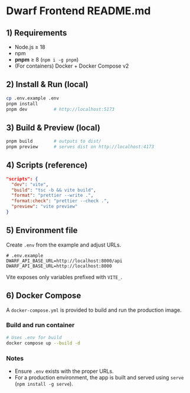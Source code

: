 # Dwarf Frontend README.md

## 1) Requirements

* Node.js ≥ 18
* npm
* **pnpm** ≥ 8 (`npm i -g pnpm`)
* (For containers) Docker + Docker Compose v2

## 2) Install & Run (local)

```bash
cp .env.example .env
pnpm install
pnpm dev          # http://localhost:5173
```

## 3) Build & Preview (local)

```bash
pnpm build        # outputs to dist/
pnpm preview      # serves dist on http://localhost:4173
```

## 4) Scripts (reference)

```json
"scripts": {
  "dev": "vite",
  "build": "tsc -b && vite build",
  "format": "prettier --write .",
  "format:check": "prettier --check .",
  "preview": "vite preview"
}
```

## 5) Environment file

Create `.env` from the example and adjust URLs.

```
# .env.example
DWARF_API_BASE_URL=http://localhost:8000/api
DWARF_API_BASE_URL=http://localhost:8000
```

Vite exposes only variables prefixed with `VITE_`.

## 6) Docker Compose

A `docker-compose.yml` is provided to build and run the production image.


### Build and run container

```bash
# Uses .env for build
docker compose up --build -d
```

### Notes

* Ensure `.env` exists with the proper URLs.
* For a production environment, the app is built and served using `serve` (`npm install -g serve`).
